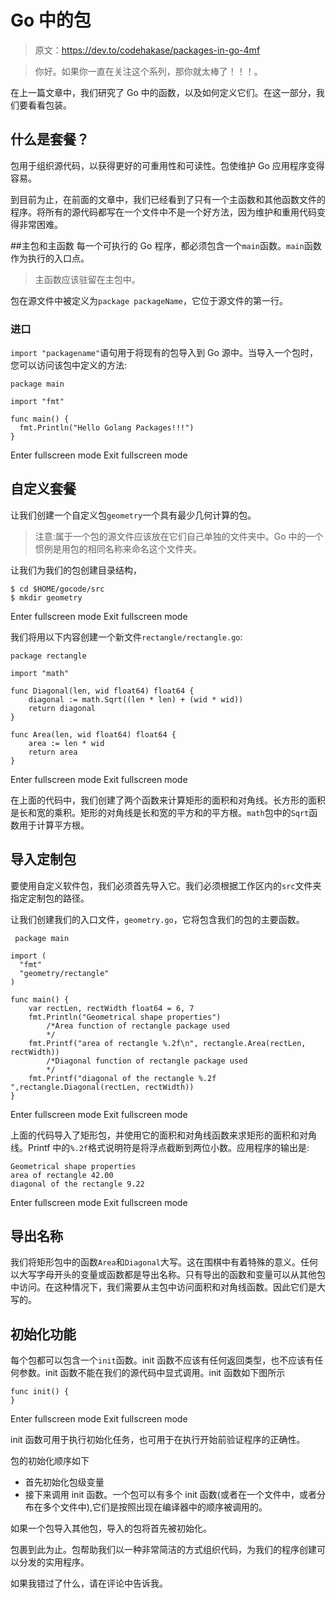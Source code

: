 # Go 中的包

> 原文：<https://dev.to/codehakase/packages-in-go-4mf>

> 你好。如果你一直在关注这个系列，那你就太棒了！！！。

在上一篇文章中，我们研究了 Go 中的函数，以及如何定义它们。在这一部分，我们要看看包装。

## 什么是套餐？

包用于组织源代码，以获得更好的可重用性和可读性。包使维护 Go 应用程序变得容易。

到目前为止，在前面的文章中，我们已经看到了只有一个主函数和其他函数文件的程序。将所有的源代码都写在一个文件中不是一个好方法，因为维护和重用代码变得非常困难。

##主包和主函数
每一个可执行的 Go 程序，都必须包含一个`main`函数。`main`函数作为执行的入口点。

> 主函数应该驻留在主包中。

包在源文件中被定义为`package packageName`，它位于源文件的第一行。

### 进口

`import "packagename"`语句用于将现有的包导入到 Go 源中。当导入一个包时，您可以访问该包中定义的方法:

```
package main

import "fmt"

func main() {
  fmt.Println("Hello Golang Packages!!!")
} 
```

Enter fullscreen mode Exit fullscreen mode

## 自定义套餐

让我们创建一个自定义包`geometry`一个具有最少几何计算的包。

> 注意:属于一个包的源文件应该放在它们自己单独的文件夹中。Go 中的一个惯例是用包的相同名称来命名这个文件夹。

让我们为我们的包创建目录结构，

```
$ cd $HOME/gocode/src
$ mkdir geometry 
```

Enter fullscreen mode Exit fullscreen mode

我们将用以下内容创建一个新文件`rectangle/rectangle.go`:

```
package rectangle

import "math"

func Diagonal(len, wid float64) float64 {  
    diagonal := math.Sqrt((len * len) + (wid * wid))
    return diagonal
}

func Area(len, wid float64) float64 {  
    area := len * wid
    return area
} 
```

Enter fullscreen mode Exit fullscreen mode

在上面的代码中，我们创建了两个函数来计算矩形的面积和对角线。长方形的面积是长和宽的乘积。矩形的对角线是长和宽的平方和的平方根。`math`包中的`Sqrt`函数用于计算平方根。

## 导入定制包

要使用自定义软件包，我们必须首先导入它。我们必须根据工作区内的`src`文件夹指定定制包的路径。

让我们创建我们的入口文件，`geometry.go`，它将包含我们的包的主要函数。

```
 package main

import (
  "fmt"
  "geometry/rectangle"
)

func main() {
    var rectLen, rectWidth float64 = 6, 7
    fmt.Println("Geometrical shape properties")
        /*Area function of rectangle package used
        */
    fmt.Printf("area of rectangle %.2f\n", rectangle.Area(rectLen, rectWidth))
        /*Diagonal function of rectangle package used
        */
    fmt.Printf("diagonal of the rectangle %.2f ",rectangle.Diagonal(rectLen, rectWidth))
} 
```

Enter fullscreen mode Exit fullscreen mode

上面的代码导入了矩形包，并使用它的面积和对角线函数来求矩形的面积和对角线。Printf 中的`%.2f`格式说明符是将浮点截断到两位小数。应用程序的输出是:

```
Geometrical shape properties  
area of rectangle 42.00  
diagonal of the rectangle 9.22 
```

Enter fullscreen mode Exit fullscreen mode

## 导出名称

我们将矩形包中的函数`Area`和`Diagonal`大写。这在围棋中有着特殊的意义。任何以大写字母开头的变量或函数都是导出名称。只有导出的函数和变量可以从其他包中访问。在这种情况下，我们需要从主包中访问面积和对角线函数。因此它们是大写的。

## 初始化功能

每个包都可以包含一个`init`函数。init 函数不应该有任何返回类型，也不应该有任何参数。init 函数不能在我们的源代码中显式调用。init 函数如下图所示

```
func init() {  
} 
```

Enter fullscreen mode Exit fullscreen mode

init 函数可用于执行初始化任务，也可用于在执行开始前验证程序的正确性。

包的初始化顺序如下

*   首先初始化包级变量
*   接下来调用 init 函数。一个包可以有多个 init 函数(或者在一个文件中，或者分布在多个文件中),它们是按照出现在编译器中的顺序被调用的。

如果一个包导入其他包，导入的包将首先被初始化。

包裹到此为止。包帮助我们以一种非常简洁的方式组织代码，为我们的程序创建可以分发的实用程序。

如果我错过了什么，请在评论中告诉我。